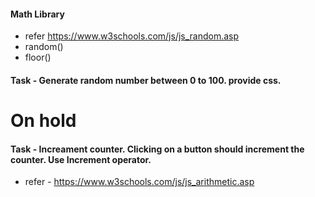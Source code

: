 #### Math Library

- refer https://www.w3schools.com/js/js_random.asp
-  random()
- floor()


#### Task - Generate random number between 0 to 100. provide css.

# On hold

#### Task - Increament counter. Clicking on a button should increment the counter. Use Increment operator. 

- refer - https://www.w3schools.com/js/js_arithmetic.asp

